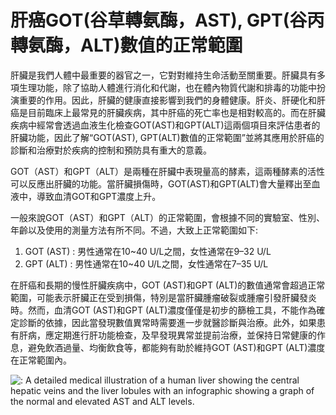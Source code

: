 # 肝癌GOT(谷草轉氨酶，AST), GPT(谷丙轉氨酶，ALT)數值的正常範圍

肝臟是我們人體中最重要的器官之一，它對對維持生命活動至關重要。肝臟具有多項生理功能，除了協助人體進行消化和代謝，也在體內物質代謝和排毒的功能中扮演重要的作用。因此，肝臟的健康直接影響到我們的身體健康。肝炎、肝硬化和肝癌是目前臨床上最常見的肝臟疾病，其中肝癌的死亡率也是相對較高的。而在肝臟疾病中經常會透過血液生化檢查GOT(AST)和GPT(ALT)這兩個項目來評估患者的肝臟功能，因此了解“GOT(AST), GPT(ALT)數值的正常範圍”並將其應用於肝癌的診斷和治療對於疾病的控制和預防具有重大的意義。

GOT（AST）和GPT（ALT）是兩種在肝臟中表現量高的酵素，這兩種酵素的活性可以反應出肝臟的功能。當肝臟損傷時，GOT(AST)和GPT(ALT)會大量釋出至血液中，導致血清GOT和GPT濃度上升。

一般來說GOT（AST）和GPT（ALT）的正常範圍，會根據不同的實驗室、性別、年齡以及使用的測量方法有所不同。不過，大致上正常範圍如下:
1. GOT (AST) : 男性通常在10~40 U/L之間，女性通常在9–32 U/L
2. GPT (ALT) : 男性通常在10~40 U/L之間，女性通常在7–35 U/L

在肝癌和長期的慢性肝臟疾病中，GOT (AST)和GPT (ALT)的數值通常會超過正常範圍，可能表示肝臟正在受到損傷，特別是當肝臟腫瘤破裂或腫瘤引發肝臟發炎時。然而，血清GOT (AST)和GPT (ALT)濃度僅僅是初步的篩檢工具，不能作為確定診斷的依據，因此當發現數值異常時需要進一步就醫診斷與治療。此外，如果患有肝病，應定期進行肝功能檢查，及早發現異常並提前治療，並保持日常健康的作息，避免飲酒過量、均衡飲食等，都能夠有助於維持GOT (AST)和GPT (ALT)濃度在正常範圍內。

![: A detailed medical illustration of a human liver showing the central hepatic veins and the liver lobules with an infographic showing a graph of the normal and elevated AST and ALT levels.](https://i.imgur.com/LKUGPlc.jpeg)